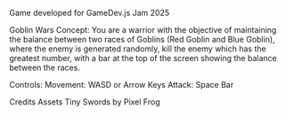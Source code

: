 Game developed for GameDev.js Jam 2025

Goblin Wars
Concept: You are a warrior with the objective of maintaining the balance between two races of Goblins (Red Goblin and Blue Goblin), where the enemy is
generated randomly, kill the enemy which has the greatest number, with a bar at the top of the screen showing the balance between the races.

Controls:
Movement:  WASD or Arrow Keys
Attack: Space Bar

Credits Assets
Tiny Swords by Pixel Frog

